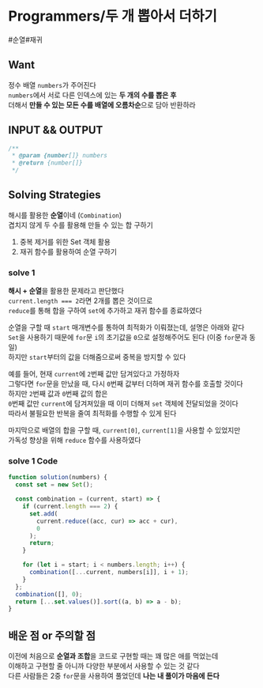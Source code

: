 # Programmers/두 개 뽑아서 더하기

#순열#재귀

## Want

정수 배열 `numbers`가 주어진다  
`numbers`에서 서로 다른 인덱스에 있는 **두 개의 수를 뽑은 후**  
더해서 **만들 수 있는 모든 수를 배열에 오름차순**으로 담아 반환하라

## INPUT && OUTPUT

```js
/**
 * @param {number[]} numbers
 * @return {number[]}
 */
```

## Solving Strategies

해시를 활용한 **순열**이네 (`Combination`)  
겹치지 않게 두 수를 활용해 만들 수 있는 합 구하기

1. 중복 제거를 위한 Set 객체 활용
2. 재귀 함수를 활용하여 순열 구하기

### solve 1

**해시 + 순열**을 활용한 문제라고 판단했다  
`current.length === 2`라면 2개를 뽑은 것이므로  
`reduce`를 통해 합을 구하여 `set`에 추가하고 재귀 함수를 종료하였다

순열을 구할 때 `start` 매개변수를 통하여 최적화가 이뤄졌는데, 설명은 아래와 같다  
`Set`을 사용하기 때문에 `for`문 `i`의 초기값을 `0`으로 설정해주어도 된다 (이중 `for`문과 동일)  
하지만 `start`부터의 값을 더해줌으로써 중복을 방지할 수 있다

예를 들어, 현재 `current`에 `2`번째 값만 담겨있다고 가정하자  
그렇다면 `for`문을 만났을 때, 다시 `0`번째 값부터 더하며 재귀 함수를 호출할 것이다  
하지만 `2`번째 값과 `0`번째 값의 합은  
`0`번째 값만 `current`에 담겨져있을 때 이미 더해져 `set` 객체에 전달되었을 것이다  
따라서 불필요한 반복을 줄여 최적화를 수행할 수 있게 된다

마지막으로 배열의 합을 구할 때, `current[0]`, `current[1]`을 사용할 수 있었지만  
가독성 향상을 위해 `reduce` 함수를 사용하였다

### solve 1 Code

```js
function solution(numbers) {
  const set = new Set();

  const combination = (current, start) => {
    if (current.length === 2) {
      set.add(
        current.reduce((acc, cur) => acc + cur),
        0
      );
      return;
    }

    for (let i = start; i < numbers.length; i++) {
      combination([...current, numbers[i]], i + 1);
    }
  };
  combination([], 0);
  return [...set.values()].sort((a, b) => a - b);
}
```

## 배운 점 or 주의할 점

이전에 처음으로 **순열과 조합**을 코드로 구현할 때는 꽤 많은 애를 먹었는데  
이해하고 구현할 줄 아니까 다양한 부분에서 사용할 수 있는 것 같다  
다른 사람들은 2중 `for`문을 사용하여 풀었던데 **나는 내 풀이가 마음에 든다**
